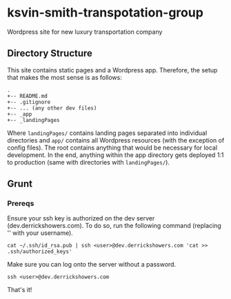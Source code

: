 # ksvin-smith-transpotation-group
Wordpress site for new luxury transportation company

## Directory Structure

This site contains static pages and a Wordpress app. Therefore, the setup that makes the most sense is as follows:

```
.
+-- README.md
+-- .gitignore
+-- ... (any other dev files)
+-- _app
+-- _landingPages
```

Where `landingPages/` contains landing pages separated into individual directories and `app/` contains all Wordpress resources (with the exception of config files). The root contains anything that would be necessary for local development. In the end, anything within the app directory gets deployed 1:1 to production (same with directories with `landingPages/`).

## Grunt

### Prereqs

Ensure your ssh key is authorized on the dev server (dev.derrickshowers.com). To do so, run the following command (replacing '<user>' with your username).

    cat ~/.ssh/id_rsa.pub | ssh <user>@dev.derrickshowers.com 'cat >> .ssh/authorized_keys'

Make sure you can log onto the server without a password.

    ssh <user>@dev.derrickshowers.com

That's it!

